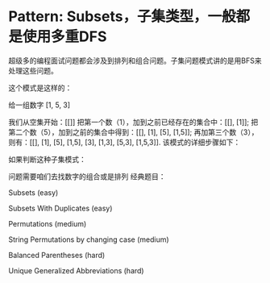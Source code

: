 # Pattern: Subsets，子集类型，一般都是使用多重DFS

超级多的编程面试问题都会涉及到排列和组合问题。子集问题模式讲的是用BFS来处理这些问题。

这个模式是这样的：

给一组数字 [1, 5, 3]

我们从空集开始：[[]]
把第一个数（1），加到之前已经存在的集合中：[[], [1]];
把第二个数（5），加到之前的集合中得到：[[], [1], [5], [1,5]];
再加第三个数（3），则有：[[], [1], [5], [1,5], [3], [1,3], [5,3], [1,5,3]].
该模式的详细步骤如下：


如果判断这种子集模式：

问题需要咱们去找数字的组合或是排列
经典题目：

Subsets (easy)

Subsets With Duplicates (easy)

Permutations (medium)

String Permutations by changing case (medium)

Balanced Parentheses (hard)

Unique Generalized Abbreviations (hard)